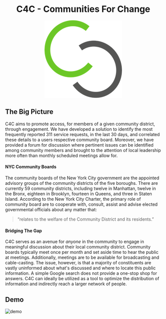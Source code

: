 <h1 align="center">C4C - Communities For Change</h1>
<p align="center">
  <img src="https://github.com/C4Q/AC3.2-groupSeven-Noise/blob/feature-READMEsetup/C4C.png?raw=true">
</p>


## The Big Picture
C4C aims to promote access, for members of a given community district, through engagement. We have developed a solution to identify the most frequently reported 311 service requests, in the last 30 days, and correlated these details to a users respective community board. Moreover, we have provided a forum for discussion where pertinent issues can be identified among community members and brought to the attention of local leadership more often than monthly scheduled meetings allow for.


#### NYC Community Boards
The community boards of the New York City government are the appointed advisory groups of the community districts of the five boroughs. There are currently 59 community districts, including twelve in Manhattan, twelve in the Bronx, eighteen in Brooklyn, fourteen in Queens, and three in Staten Island. According to the New York City Charter, the primary role of community board are to cooperate with, consult, assist and advise elected governmental officials about any matter that: 
> “relates to the welfare of the Community District and its residents.”

#### Bridging The Gap
C4C serves as an avenue for *anyone* in the community to engage in meaningful discussion about their local community district. Community boards typically meet once per month and set aside time to hear the public at meetings. Additionally, meetings are to be available for broadcasting and cable-casting. The issue, however, is that a majority of constituents are vastly uninformed about what's discussed and where to locate this public information. A simple Google search does not provide a one-stop shop for answers. C4C can ideally be utilized as a tool to optimize the distribution of information and indirectly reach a larger network of people.

## Demo
![demo](https://github.com/C4Q/AC3.2-groupSeven-Noise/blob/feature-READMEsetup/Demo.gif?raw=true)
